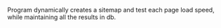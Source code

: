 Program dynamically creates a sitemap and test each page load speed, while maintaining all the results in db.
